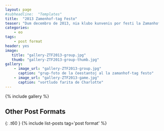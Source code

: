 ```yaml
---
layout: page
#subheadline:  "Templates"
title:  "2013 Zamenhof-tag Festo"
teaser: "Dum decembro de 2013, nia klubo kunvenis por festi la Zamanhof-tag festo.  Kelkaj da ni kunvenis ĉe la hejmo de Filipo kaj Elizabeto kun manĝo, kuko, drinko, kaj kantoj.  La tempo estis ĝuita de ĉiuj."
categories:
    - eo
tags:
    - post format
header: yes
image:
   title: "gallery-ZTF2013-group.jpg"
   thumb: "gallery-ZTF2013-group-thumb.jpg"
gallery:
    - image_url: "gallery-ZTF2013-group.jpg"
      caption: "grup-foto de la ĉeestantoj al la zamanhof-tag festo"
    - image_url: "gallery-ZTF2013-game.jpg"
      caption: "vortludo farita de Charlotte"
---
```

<!--more-->
{% include gallery %}


## Other Post Formats
{: .t60 }
{% include list-posts tag='post format' %}
